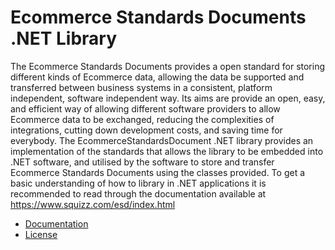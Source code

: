 # Ecommerce Standards Documents .NET Library
The Ecommerce Standards Documents provides a open standard for storing different kinds of Ecommerce data, allowing the data be supported and transferred between business systems in a consistent, platform independent, software independent way. 
Its aims are provide an open, easy, and efficient way of allowing different software providers to allow Ecommerce data to be exchanged, reducing the complexities of integrations, cutting down development costs, and saving time for everybody.
The EcommerceStandardsDocument .NET library provides an implementation of the standards that allows the library to be embedded into .NET software, and utilised by the software to store and transfer Ecommerce Standards Documents using the classes provided.
To get a basic understanding of how to library in .NET applications it is recommended to read through the documentation available at https://www.squizz.com/esd/index.html

- [Documentation](https://www.squizz.com/esd/index.html)
- [License](LICENSE)